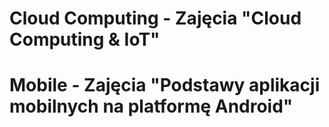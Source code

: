 # Cloud Computing - Zajęcia "Cloud Computing & IoT"

# Mobile - Zajęcia "Podstawy aplikacji mobilnych na platformę Android"